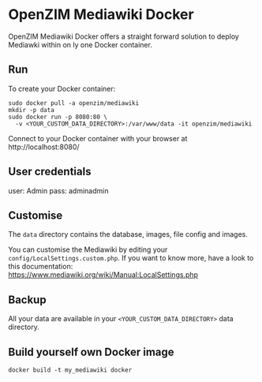 OpenZIM Mediawiki Docker
========================

OpenZIM Mediawiki Docker offers a straight forward solution to deploy
Mediawki within on ly one Docker container.

Run
---

To create your Docker container:

```
sudo docker pull -a openzim/mediawiki
mkdir -p data 
sudo docker run -p 8080:80 \
  -v <YOUR_CUSTOM_DATA_DIRECTORY>:/var/www/data -it openzim/mediawiki
```

Connect to your Docker container with your browser at
http://localhost:8080/

User credentials
----------------

user: Admin
pass: adminadmin

Customise
---------

The `data` directory contains the database, images, file config and
images.

You can customise the Mediawiki by editing your
`config/LocalSettings.custom.php`. If you want to know more, have a look to
this documentation:
https://www.mediawiki.org/wiki/Manual:LocalSettings.php

Backup
------

All your data are available in your `<YOUR_CUSTOM_DATA_DIRECTORY>`
data directory.

Build yourself own Docker image
-------------------------------

```
docker build -t my_mediawiki docker 
```
